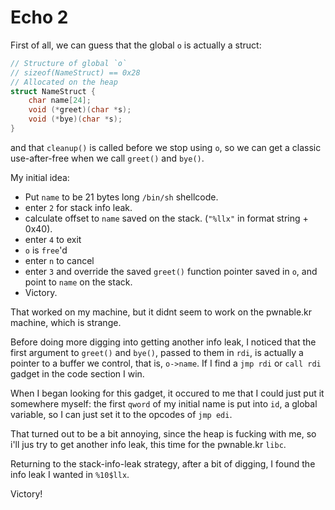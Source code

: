 # Echo 2

First of all, we can guess that the global `o` is actually a struct:

```c
// Structure of global `o`
// sizeof(NameStruct) == 0x28
// Allocated on the heap
struct NameStruct {
    char name[24];
    void (*greet)(char *s);
    void (*bye)(char *s);
}
```

and that `cleanup()` is called before we stop using `o`, so we can get a classic use-after-free when we call `greet()` and `bye()`.

My initial idea:

* Put `name` to be 21 bytes long `/bin/sh` shellcode.
* enter `2` for stack info leak.
* calculate offset to `name` saved on the stack. (`"%llx"` in format string + 0x40).
* enter `4` to exit
* `o` is `free`'d
* enter `n` to cancel
* enter `3` and override the saved `greet()` function pointer saved in `o`, and point to `name` on the stack.
* Victory.

That worked on my machine, but it didnt seem to work on the pwnable.kr machine, which is strange.

Before doing more digging into getting another info leak, I noticed that the first argument to `greet()` and `bye()`, passed to them in `rdi`, is actually a pointer to a buffer we control, that is, `o->name`. If I find a `jmp rdi` or `call rdi` gadget in the code section I win.

When I began looking for this gadget, it occured to me that I could just put it somewhere myself: the first `qword` of my initial name is put into `id`, a global variable, so I can just set it to the opcodes of `jmp edi`.

That turned out to be a bit annoying, since the heap is fucking with me, so i'll jus try to get another info leak, this time for the pwnable.kr `libc`.

Returning to the stack-info-leak strategy, after a bit of digging, I found the info leak I wanted in `%10$llx`.

Victory!
